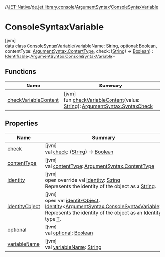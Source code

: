 //[JET-Native](../../../../index.md)/[de.jet.library.console](../../index.md)/[ArgumentSyntax](../index.md)/[ConsoleSyntaxVariable](index.md)

# ConsoleSyntaxVariable

[jvm]\
data class [ConsoleSyntaxVariable](index.md)(variableName: [String](https://kotlinlang.org/api/latest/jvm/stdlib/kotlin/-string/index.html), optional: [Boolean](https://kotlinlang.org/api/latest/jvm/stdlib/kotlin/-boolean/index.html), contentType: [ArgumentSyntax.ContentType](../-content-type/index.md), check: ([String](https://kotlinlang.org/api/latest/jvm/stdlib/kotlin/-string/index.html)) -&gt; [Boolean](https://kotlinlang.org/api/latest/jvm/stdlib/kotlin/-boolean/index.html)) : [Identifiable](../../../de.jet.library.tool.smart.identification/-identifiable/index.md)&lt;[ArgumentSyntax.ConsoleSyntaxVariable](index.md)&gt;

## Functions

| Name | Summary |
|---|---|
| [checkVariableContent](check-variable-content.md) | [jvm]<br>fun [checkVariableContent](check-variable-content.md)(value: [String](https://kotlinlang.org/api/latest/jvm/stdlib/kotlin/-string/index.html)): [ArgumentSyntax.SyntaxCheck](../-syntax-check/index.md) |

## Properties

| Name | Summary |
|---|---|
| [check](check.md) | [jvm]<br>val [check](check.md): ([String](https://kotlinlang.org/api/latest/jvm/stdlib/kotlin/-string/index.html)) -&gt; [Boolean](https://kotlinlang.org/api/latest/jvm/stdlib/kotlin/-boolean/index.html) |
| [contentType](content-type.md) | [jvm]<br>val [contentType](content-type.md): [ArgumentSyntax.ContentType](../-content-type/index.md) |
| [identity](identity.md) | [jvm]<br>open override val [identity](identity.md): [String](https://kotlinlang.org/api/latest/jvm/stdlib/kotlin/-string/index.html)<br>Represents the identity of the object as a [String](https://kotlinlang.org/api/latest/jvm/stdlib/kotlin/-string/index.html). |
| [identityObject](../../../de.jet.library.tool.smart.identification/-identifiable/identity-object.md) | [jvm]<br>open val [identityObject](../../../de.jet.library.tool.smart.identification/-identifiable/identity-object.md): [Identity](../../../de.jet.library.tool.smart.identification/-identity/index.md)&lt;[ArgumentSyntax.ConsoleSyntaxVariable](index.md)&gt;<br>Represents the identity of the object as an [Identity](../../../de.jet.library.tool.smart.identification/-identity/index.md) type [T](../../../de.jet.library.tool.smart.identification/-identifiable/index.md). |
| [optional](optional.md) | [jvm]<br>val [optional](optional.md): [Boolean](https://kotlinlang.org/api/latest/jvm/stdlib/kotlin/-boolean/index.html) |
| [variableName](variable-name.md) | [jvm]<br>val [variableName](variable-name.md): [String](https://kotlinlang.org/api/latest/jvm/stdlib/kotlin/-string/index.html) |
